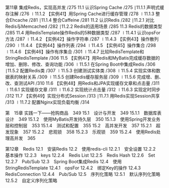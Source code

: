 第11章  集成Redis，实现高并发  /275
11.1  认识Spring Cache  /275
∣11.1.1  声明式缓存注解  /276
∣11.1.2  【实例41】用Spring Cache进行缓存管理  /278
∣11.1.3  整合Ehcache  /281
∣11.1.4  整合Caffeine  /281
11.2  认识Redis  /282
∣11.2.1  对比Redis与Memcached  /282
∣11.2.2  Redis的适用场景  /285
11.3  Redis的数据类型  /285
11.4  用RedisTemplate操作Redis的5种数据类型  /287
∣11.4.1  认识opsFor方法  /287
∣11.4.2  【实例42】操作字符串  /287
∣11.4.3  【实例43】操作散列  /290
∣11.4.4  【实例44】操作列表  /294
∣11.4.5  【实例45】操作集合  /298
∣11.4.6  【实例46】操作有序集合  /301
∣11.4.7  比较RedisTemplate和StringRedisTemplate  /306
11.5  【实例47】用Redis和MyBatis完成缓存数据的增加、删除、修改、查询功能  /306
∣11.5.1  在Spring Boot中集成Redis  /306
∣11.5.2  配置Redis类  /307
∣11.5.3  创建测试实体类  /308
∣11.5.4  实现实体和数据表的映射关系  /309
∣11.5.5  创建Redis缓存服务层  /309
∣11.5.6  完成增、删、改、查测试API  /310
11.6  【实例48】用Redis和JPA实现缓存文章和点击量  /311
∣11.6.1  实现缓存文章  /311
∣11.6.2  实现统计点击量  /312
∣11.6.3  实现定时同步  /312
11.7  【实例49】实现分布式Session  /313
∣11.7.1  用Redis实现Session共享  /313
∣11.7.2  配置Nginx实现负载均衡  /314



第　15章 实践一下——抢购商品　349
15.1　设计与开发　349
15.1.1　数据库表设计　349
15.1.2　使用MyBatis开发持久层　350
15.1.3　使用Spring开发业务层和控制层　353
15.1.4　测试和配置　355
15.2　高并发开发　357
15.2.1　超发现象　357
15.2.2　悲观锁　358
15.2.3　乐观锁　359
15.2.4　使用Redis处理高并发　365

第12章　Redis
12.1　安装Redis
12.2　使用redis-cli
12.2.1　安全设置
12.2.2　基本操作
12.2.3　keys
12.2.4　Redis List
12.2.5　Redis Hash
12.2.6　Set
12.2.7　Pub/Sub
12.3　Spring Boot集成Redis
12.4　使用StringRedisTemplate
12.4.1　opsFor
12.4.2　绑定Key的操作
12.4.3　RedisConnection
12.4.4　Pub/Sub
12.5　序列化策略
12.5.1　默认序列化策略
12.5.2　自定义序列化策略